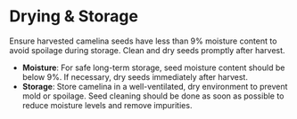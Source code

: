 # Drying & Storage

Ensure harvested camelina seeds have less than 9% moisture content to avoid spoilage during storage. Clean and dry seeds promptly after harvest.

- **Moisture**: For safe long-term storage, seed moisture content should be below 9%. If necessary, dry seeds immediately after harvest.
- **Storage**: Store camelina in a well-ventilated, dry environment to prevent mold or spoilage. Seed cleaning should be done as soon as possible to reduce moisture levels and remove impurities.